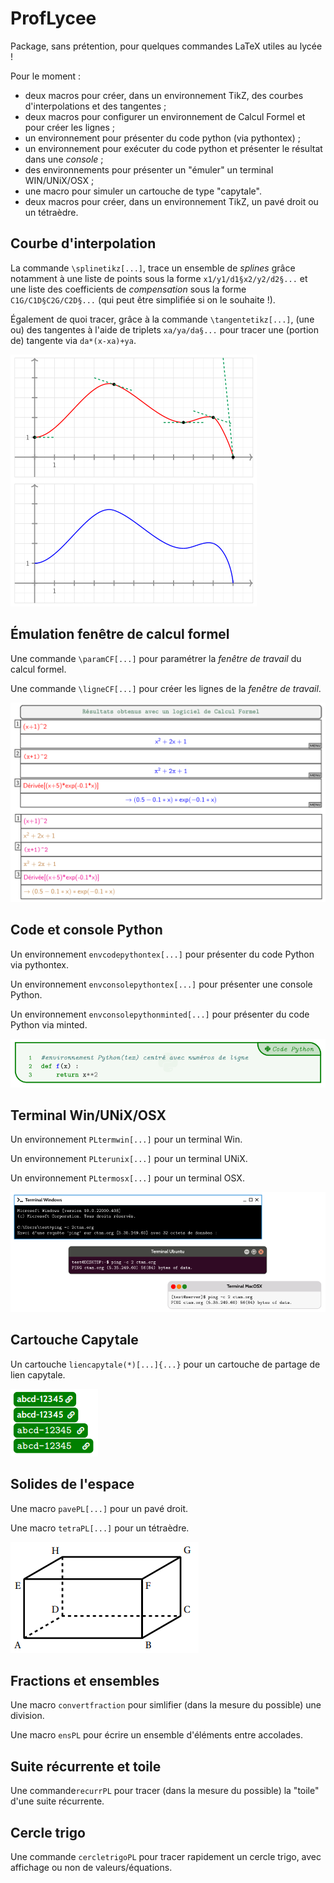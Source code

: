 # ProfLycee
Package, sans prétention, pour quelques commandes LaTeX utiles au lycée !

Pour le moment :

- deux macros pour créer, dans un environnement TikZ, des courbes d'interpolations et des tangentes ;
- deux macros pour configurer un environnement de Calcul Formel et pour créer les lignes ;
- un environnement pour présenter du code python (via pythontex) ;
- un environnement pour exécuter du code python et présenter le résultat dans une <i>console</i> ;
- des environnements pour présenter un "émuler" un terminal WIN/UNiX/OSX ;
- une macro pour simuler un cartouche de type "capytale".
- deux macros pour créer, dans un environnement TikZ, un pavé droit ou un tétraèdre.

## Courbe d'interpolation

La commande <code>\splinetikz[...]</code>, trace un ensemble de <i>splines</i> grâce notamment à une liste de points sous la forme <code>x1/y1/d1§x2/y2/d2§...</code> et une liste des coefficients de <i>compensation</i> sous la forme <code>C1G/C1D§C2G/C2D§...</code> (qui peut être simplifiée si on le souhaite !).

Également de quoi tracer, grâce à la commande <code>\tangentetikz[...]</code>, (une ou) des tangentes à l'aide de triplets <code>xa/ya/da§...</code> pour tracer une (portion de) tangente via <code>da*(x-xa)+ya</code>.

![illustr](./test/proflycee-test-splines.png?raw=true "testsplines")

## Émulation fenêtre de calcul formel

Une commande <code>\paramCF[...]</code> pour paramétrer la *fenêtre de travail* du calcul formel.

Une commande <code>\ligneCF[...]</code> pour créer les lignes de la *fenêtre de travail*.

![illustr](./test/proflycee-test-calcformel.png?raw=true "testcalc")

## Code et console Python

Un environnement <code>envcodepythontex[...]</code> pour présenter du code Python via pythontex.

Un environnement <code>envconsolepythontex[...]</code> pour présenter une console Python.

Un environnement <code>envconsolepythonminted[...]</code> pour présenter du code Python via minted.

![illustr](./test/proflycee-test-codepython.png?raw=true "testcode")

## Terminal Win/UNiX/OSX

Un environnement <code>PLtermwin[...]</code> pour un terminal Win.

Un environnement <code>PLterunix[...]</code> pour un terminal UNiX.

Un environnement <code>PLtermosx[...]</code> pour un terminal OSX.

![illustr](./test/proflycee-test_terminals.png?raw=true "testterminals")

## Cartouche Capytale

Un cartouche <code>liencapytale(*)[...]{...}</code> pour un cartouche de partage de lien capytale.

![illustr](./test/proflycee-test-capytale.png?raw=true "testcap")

## Solides de l'espace

Une macro <code>pavePL[...]</code> pour un pavé droit.

Une macro <code>tetraPL[...]</code> pour un tétraèdre.

![illustr](./test/proflycee-test-pave.png?raw=true "testpave")

## Fractions et ensembles

Une macro <code>convertfraction</code> pour simlifier (dans la mesure du possible) une division.

Une macro <code>ensPL</code> pour écrire un ensemble d'éléments entre accolades.
  
## Suite récurrente et toile

Une commande<code>recurrPL</code> pour tracer (dans la mesure du possible) la "toile" d'une suite récurrente.

## Cercle trigo

Une commande <code>cercletrigoPL</code> pour tracer rapidement un cercle trigo, avec affichage ou non de valeurs/équations.
